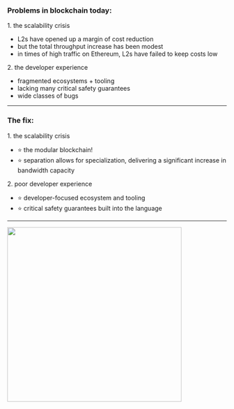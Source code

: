 ### Problems in blockchain today:

<div class="container2">

<div class="smallcol">
<p>1. the scalability crisis</p>
</div>
<div class="line"></div>
<div class="smallcol">
<ul class="smallersize">
    <li>L2s have opened up a margin of cost reduction</li>
    <li>but the total throughput increase has been modest</li>
    <li>in times of high traffic on Ethereum, L2s have failed to keep costs low</li>
</ul>
</div>

<div class="smallcol">
<p>2. the developer experience</p>
</div>
<div class="line"></div>
<div class="smallcol">
<ul class="smallersize">
    <li>fragmented ecosystems + tooling</li>
    <li>lacking many critical safety guarantees</li>
    <li>wide classes of bugs</li>
</ul>
</div>

</div>

---

### The fix:

<div class="container2">

<div class="smallcol">
<p>1. the scalability crisis</p>
</div>
<div class="line"></div>
<div class="smallcol">
<ul class="smallersize">
    <li>⭐ the modular blockchain!</li>
    <li>⭐ separation allows for specialization, delivering a significant increase in bandwidth capacity</li>
</ul>
</div>

<div class="smallcol">
<p>2. poor developer experience</p>
</div>
<div class="line"></div>
<div class="smallcol">
<ul class="smallersize">
    <li>⭐ developer-focused ecosystem and tooling</li>
    <li>⭐ critical safety guarantees built into the language</li>
</ul>
</div>

</div>

---

<img src="./images/modular.png" height="400"/>
